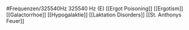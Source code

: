 #Frequenzen/325540Hz
325540 Hz (E)
[[Ergot Poisoning]]
[[Ergotism]]
[[Galactorrhoe]]
[[Hypogalaktie]]
[[Laktation Disorders]]
[[St. Anthonys Feuer]]